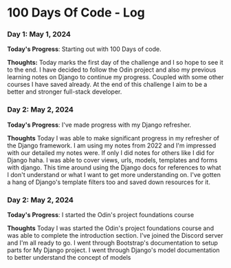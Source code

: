 # 100 Days Of Code - Log

### Day 1: May 1, 2024

**Today's Progress**: Starting out with 100 Days of code.

**Thoughts:** Today marks the first day of the challenge and I so hope to see it to the end. I have decided to follow the Odin project and also my previous learning notes on Django to continue my progress. Coupled with some other courses I have saved already. At the end of this challenge I aim to be a better and stronger full-stack developer.

### Day 2: May 2, 2024

**Today's Progress**: I've made progress with my Django refresher.

**Thoughts** Today I was able to make significant progress in my refresher of the Django framework. I am using my notes from 2022 and I'm impressed with our detailed my notes were. If only I did notes for others like I did for Django haha. I was able to cover views, urls, models, templates and forms with django. This time around using the Django docs for references to what I don't understand or what I want to get more understanding on. I've gotten a hang of Django's template filters too and saved down resources for it.


### Day 2: May 2, 2024

**Today's Progress**: I started the Odin's project foundations course

**Thoughts** Today I was started the Odin's project foundations course and was able to complete the introduction section. I've joined the Discord server and I'm all ready to go. I went through Bootstrap's documentation to setup parts for My Django project. I went through Django's model documentation to better understand the concept of models



